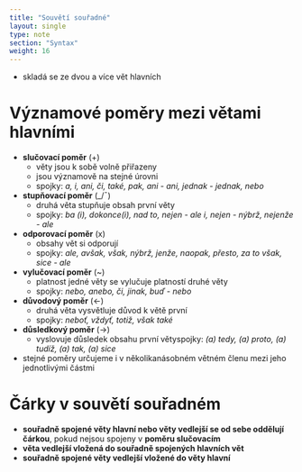 ```yaml
---
title: "Souvětí souřadné"
layout: single
type: note
section: "Syntax"
weight: 16
---
```

- skladá se ze dvou a více vět hlavních
# Významové poměry mezi větami hlavními
- **slučovací poměr** (+)
    - věty jsou k sobě volně přiřazeny
    - jsou významově na stejné úrovni
    - spojky: _a, i, ani, či, také, pak, ani - ani, jednak - jednak, nebo_
- **stupňovací poměr** (_/¯)
    - druhá věta stupňuje obsah první věty
    - spojky: _ba (i), dokonce(i), nad to, nejen - ale i, nejen - nýbrž, nejenže - ale_
- **odporovací poměr** (x)
    - obsahy vět si odporují
    - spojky: _ale, avšak, však, nýbrž, jenže, naopak, přesto, za to však, sice - ale_
- **vylučovací poměr** (~)
    - platnost jedné věty se vylučuje platností druhé věty
    - spojky: _nebo, anebo, či, jinak, buď - nebo_
- **důvodový poměr** (<-)
    - druhá věta vysvětluje důvod k větě první
    - spojky: _neboť, vždyť, totiž, však také_
- **důsledkový poměr** (->)
    - vyslovuje důsledek obsahu první větyspojky: _(a) tedy, (a) proto, (a) tudíž, (a) tak, (a) sice_
- stejné poměry určujeme i v několikanásobném větném členu mezi jeho jednotlivými částmi
# Čárky v souvětí souřadném
- **souřadně spojené věty hlavní nebo věty vedlejší se od sebe oddělují čárkou**, pokud nejsou spojeny v **poměru slučovacím**
- **věta vedlejší vložená do souřadně spojených hlavních vět**
- **souřadně spojené věty vedlejší vložené do věty hlavní**